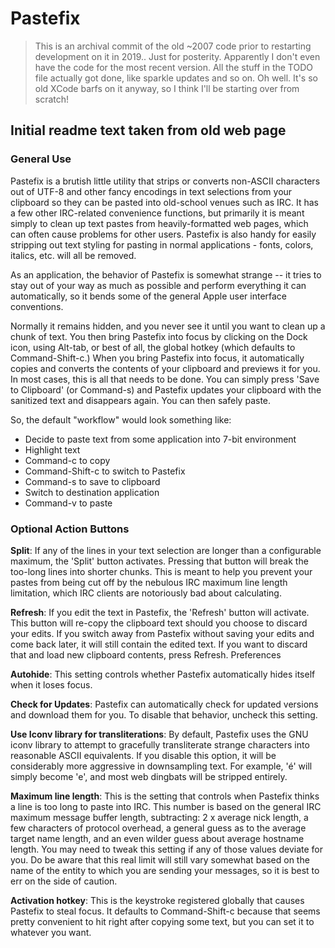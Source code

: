 # Pastefix

> This is an archival commit of the old ~2007 code prior to restarting development
> on it in 2019..  Just for posterity.  Apparently I don't even have the code for
> the most recent version.  All the stuff in the TODO file actually got done, like
> sparkle updates and so on.  Oh well.  It's so old XCode barfs on it anyway, so
> I think I'll be starting over from scratch!

## Initial readme text taken from old web page


### General Use

Pastefix is a brutish little utility that strips or converts non-ASCII
characters out of UTF-8 and other fancy encodings in text selections from your
clipboard so they can be pasted into old-school venues such as IRC. It has a
few other IRC-related convenience functions, but primarily it is meant simply
to clean up text pastes from heavily-formatted web pages, which can often cause
problems for other users. Pastefix is also handy for easily stripping out text
styling for pasting in normal applications - fonts, colors, italics, etc. will
all be removed.

As an application, the behavior of Pastefix is somewhat strange -- it tries to
stay out of your way as much as possible and perform everything it can
automatically, so it bends some of the general Apple user interface
conventions.

Normally it remains hidden, and you never see it until you want to clean up a
chunk of text. You then bring Pastefix into focus by clicking on the Dock icon,
using Alt-tab, or best of all, the global hotkey (which defaults to
Command-Shift-c.) When you bring Pastefix into focus, it automatically copies
and converts the contents of your clipboard and previews it for you. In most
cases, this is all that needs to be done. You can simply press 'Save to
Clipboard' (or Command-s) and Pastefix updates your clipboard with the
sanitized text and disappears again. You can then safely paste.

So, the default "workflow" would look something like:

- Decide to paste text from some application into 7-bit environment
- Highlight text
- Command-c to copy
- Command-Shift-c to switch to Pastefix
- Command-s to save to clipboard
- Switch to destination application
- Command-v to paste

### Optional Action Buttons

**Split**: If any of the lines in your text selection are longer than a
configurable maximum, the 'Split' button activates. Pressing that button will
break the too-long lines into shorter chunks. This is meant to help you prevent
your pastes from being cut off by the nebulous IRC maximum line length
limitation, which IRC clients are notoriously bad about calculating.

**Refresh**: If you edit the text in Pastefix, the 'Refresh' button will
activate. This button will re-copy the clipboard text should you choose to
discard your edits. If you switch away from Pastefix without saving your edits
and come back later, it will still contain the edited text. If you want to
discard that and load new clipboard contents, press Refresh.  Preferences

**Autohide**: This setting controls whether Pastefix automatically hides itself
when it loses focus.

**Check for Updates**: Pastefix can automatically check for updated versions and
download them for you. To disable that behavior, uncheck this setting.

**Use Iconv library for transliterations**: By default, Pastefix uses the GNU
iconv library to attempt to gracefully transliterate strange characters into
reasonable ASCII equivalents. If you disable this option, it will be
considerably more aggressive in downsampling text. For example, 'é' will simply
become 'e', and most web dingbats will be stripped entirely.

**Maximum line length**: This is the setting that controls when Pastefix thinks a
line is too long to paste into IRC. This number is based on the general IRC
maximum message buffer length, subtracting: 2 x average nick length, a few
characters of protocol overhead, a general guess as to the average target name
length, and an even wilder guess about average hostname length. You may need to
tweak this setting if any of those values deviate for you. Do be aware that
this real limit will still vary somewhat based on the name of the entity to
which you are sending your messages, so it is best to err on the side of
caution.

**Activation hotkey**: This is the keystroke registered globally that causes
Pastefix to steal focus. It defaults to Command-Shift-c because that seems
pretty convenient to hit right after copying some text, but you can set it to
whatever you want.



